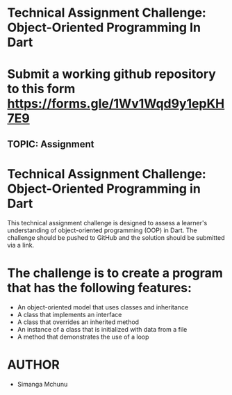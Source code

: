 # Technical Assignment Challenge: Object-Oriented Programming In Dart

# Submit a working github repository to this form  https://forms.gle/1Wv1Wqd9y1epKH7E9


## TOPIC: Assignment


# Technical Assignment Challenge: Object-Oriented Programming in Dart

This technical assignment challenge is designed to assess a learner's understanding of object-oriented programming (OOP) in Dart. The challenge should be pushed to GitHub and the solution should be submitted via a link.



# The challenge is to create a program that has the following features:

- An object-oriented model that uses classes and inheritance
- A class that implements an interface
- A class that overrides an inherited method
- An instance of a class that is initialized with data from a file
- A method that demonstrates the use of a loop

# AUTHOR
- Simanga Mchunu